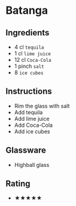 # Batanga

## Ingredients
- 4 cl `tequila`
- 1 cl `lime juice`
- 12 cl `Coca-Cola`
- 1 pinch `salt`
- 8 `ice cubes`

## Instructions
- Rim the glass with salt
- Add tequila
- Add lime juice
- Add Coca-Cola
- Add ice cubes

## Glassware
- Highball glass

## Rating
- ★★★★★